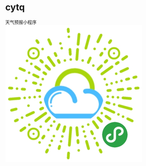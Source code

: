 # cytq
天气预报小程序
![image](https://github.com/13068240601/cytq/blob/master/img/gh_26bc8649f80f_430.jpg)
